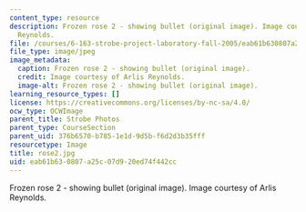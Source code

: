 ```yaml
---
content_type: resource
description: Frozen rose 2 - showing bullet (original image). Image courtesy of Arlis
  Reynolds.
file: /courses/6-163-strobe-project-laboratory-fall-2005/eab61b630807a25c07d920ed74f442cc_rose2.jpg
file_type: image/jpeg
image_metadata:
  caption: Frozen rose 2 - showing bullet (original image).
  credit: Image courtesy of Arlis Reynolds.
  image-alt: Frozen rose 2 - showing bullet (original image).
learning_resource_types: []
license: https://creativecommons.org/licenses/by-nc-sa/4.0/
ocw_type: OCWImage
parent_title: Strobe Photos
parent_type: CourseSection
parent_uid: 376b6570-b785-1e1d-9d5b-f6d2d3b35fff
resourcetype: Image
title: rose2.jpg
uid: eab61b63-0807-a25c-07d9-20ed74f442cc
---
```

Frozen rose 2 - showing bullet (original image). Image courtesy of Arlis Reynolds.
